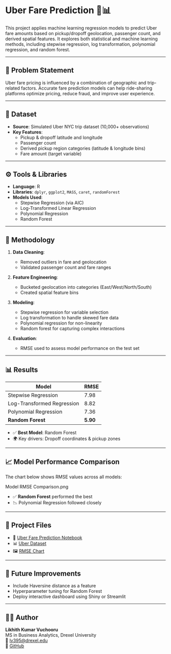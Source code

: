 # Uber Fare Prediction 🚕📊

This project applies machine learning regression models to predict Uber fare amounts based on pickup/dropoff geolocation, passenger count, and derived spatial features. It explores both statistical and machine learning methods, including stepwise regression, log transformation, polynomial regression, and random forest.

---

## 📌 Problem Statement

Uber fare pricing is influenced by a combination of geographic and trip-related factors. Accurate fare prediction models can help ride-sharing platforms optimize pricing, reduce fraud, and improve user experience.

---

## 📂 Dataset

- **Source**: Simulated Uber NYC trip dataset (10,000+ observations)
- **Key Features**:
  - Pickup & dropoff latitude and longitude
  - Passenger count
  - Derived pickup region categories (latitude & longitude bins)
  - Fare amount (target variable)

---

## ⚙️ Tools & Libraries

- **Language**: R
- **Libraries**: `dplyr`, `ggplot2`, `MASS`, `caret`, `randomForest`
- **Models Used**:
  - Stepwise Regression (via AIC)
  - Log-Transformed Linear Regression
  - Polynomial Regression
  - Random Forest

---

## 🧪 Methodology

1. **Data Cleaning**:
   - Removed outliers in fare and geolocation
   - Validated passenger count and fare ranges

2. **Feature Engineering**:
   - Bucketed geolocation into categories (East/West/North/South)
   - Created spatial feature bins

3. **Modeling**:
   - Stepwise regression for variable selection
   - Log transformation to handle skewed fare data
   - Polynomial regression for non-linearity
   - Random forest for capturing complex interactions

4. **Evaluation**:
   - RMSE used to assess model performance on the test set

---

## 📊 Results

| Model                      | RMSE      |
|---------------------------|-----------|
| Stepwise Regression       | 7.98      |
| Log-Transformed Regression| 8.82      |
| Polynomial Regression     | 7.36      |
| **Random Forest**         | **5.90**  |

- ✅ **Best Model**: Random Forest
- 🌍 Key drivers: Dropoff coordinates & pickup zones

---

## 📈 Model Performance Comparison

The chart below shows RMSE values across all models:

Model RMSE Comparison.png

- ✅ **Random Forest** performed the best
- 📉 Polynomial Regression followed closely

---

## 📂 Project Files

- 📘 [Uber Fare Prediction Notebook](notebooks/uber_fare_prediction.Rmd)
- 📊 [Uber Dataset](data/uber.csv)
- 🖼️ [RMSE Chart](images/model_comparison_rmse.png)

---

## 🔧 Future Improvements

- Include Haversine distance as a feature
- Hyperparameter tuning for Random Forest
- Deploy interactive dashboard using Shiny or Streamlit

---

## 🙋‍♂️ Author

**Likhith Kumar Vuchooru**  
MS in Business Analytics, Drexel University  
📧 lv395@drexel.edu  
🔗 [GitHub](https://github.com/Likhith-97)
